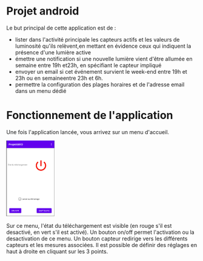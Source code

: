 # Projet android

Le but principal de cette application est de : 
- lister dans l'activité principale les capteurs actifs et les valeurs de luminosité qu'ils relèvent,en mettant en évidence ceux qui indiquent la présence d'une lumière active
- émettre une notification si une nouvelle lumière vient d'être allumée en semaine entre 19h et23h, en spécifiant le capteur impliqué
- envoyer un email si cet événement survient le week-end entre 19h et 23h ou en semaineentre 23h et 6h.
- permettre la configuration des plages horaires et de l'adresse email dans un menu dédié

# Fonctionnement de l'application 

Une fois l'application lancée, vous arrivez sur un menu d'accueil.

<img src="img/main_menu.PNG" height="200" class="text-center">

Sur ce menu, l'état du téléchargement est visible (en rouge s'il est desactivé, en vert s'il est activé).
Un bouton on/off permet l'activation ou la desactivation de ce menu.
Un bouton capteur redirige vers les différents capteurs et les mesures associées.
Il est possible de définir des réglages en haut à droite en cliquant sur les 3 points.
